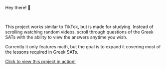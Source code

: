 Hey there! 👋

<br>

This project works similar to TikTok, but is made for studying. Instead of scrolling watching random videos, scroll through questions of the Greek SATs with the 
ability to view the answers anytime you wish. 

Currently it only features math, but the goal is to expand it covering most of the lessons required in Greek SATs.

<p><a target="_blank" href="https://thewria.com">Click to view this project in action!</a></p>

